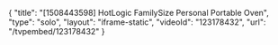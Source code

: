 {
    "title": "[1508443598] HotLogic FamilySize Personal Portable Oven",
    "type": "solo",
    "layout": "iframe-static",
    "videoId": "123178432",
    "url": "\/tvpembed\/123178432"
}